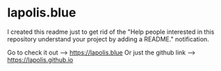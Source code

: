 # lapolis.blue
I created this readme just to get rid of the "Help people interested in this repository understand your project by adding a README." notification.

Go to check it out --> https://lapolis.blue
Or just the github link --> https://lapolis.github.io
